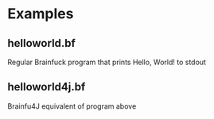# Examples

## helloworld.bf
Regular Brainfuck program that prints Hello, World! to stdout

## helloworld4j.bf
Brainfu4J equivalent of program above